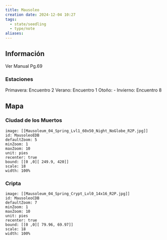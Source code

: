 ```yaml
---
title: Mausoleo
creation date: 2024-12-04 10:27
tags:
  - state/seedling
  - type/note
aliases:
---
```

## Información

Ver Manual Pg.69

### Estaciones

Primavera: Encuentro 2
Verano: Encuentro 1
Otoño: -
Invierno: Encuentro 8

## Mapa

### Ciudad de los Muertos

```leaflet
image: [[Mausoleum_04_Spring_Lvl1_60x50_Night_NoGlobe_R2P.jpg]]
id: MausoleoEDB
defaultZoom: 5
minZoom: 1
maxZoom: 10
unit: pies
recenter: true
bound: [[0 ,0][ 249.9, 420]]
scale: 18
width: 100%
```


### Cripta

```leaflet
image: [[Mausoleum_04_Spring_Crypt_Lvl0_14x16_R2P.jpg]]
id: MausoleoCDB
defaultZoom: 7
minZoom: 1
maxZoom: 10
unit: pies
recenter: true
bound: [[0 ,0][ 79.96, 69.97]]
scale: 18
width: 100%
```
